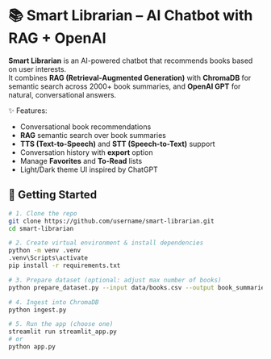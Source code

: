 # 📚 Smart Librarian – AI Chatbot with RAG + OpenAI

**Smart Librarian** is an AI-powered chatbot that recommends books based on user interests.  
It combines **RAG (Retrieval-Augmented Generation)** with **ChromaDB** for semantic search across 2000+ book summaries, and **OpenAI GPT** for natural, conversational answers.

✨ Features:
- Conversational book recommendations
- **RAG** semantic search over book summaries
- **TTS (Text-to-Speech)** and **STT (Speech-to-Text)** support
- Conversation history with **export** option
- Manage **Favorites** and **To-Read** lists
- Light/Dark theme UI inspired by ChatGPT

## 🚀 Getting Started

```bash
# 1. Clone the repo
git clone https://github.com/username/smart-librarian.git
cd smart-librarian

# 2. Create virtual environment & install dependencies
python -m venv .venv
.venv\Scripts\activate
pip install -r requirements.txt

# 3. Prepare dataset (optional: adjust max number of books)
python prepare_dataset.py --input data/books.csv --output book_summaries.json --max 2000

# 4. Ingest into ChromaDB
python ingest.py

# 5. Run the app (choose one)
streamlit run streamlit_app.py
# or
python app.py
